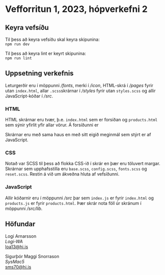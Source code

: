# Vefforritun 1, 2023, hópverkefni 2

## Keyra vefsíðu

Til þess að keyra vefsíðu skal keyra skipunina:  
`npm run dev`

Til þess að keyra lint er keyrt skipunina:  
`npm run lint`

## Uppsetning verkefnis

Leturgerðir eru í möppunni _/fonts_, merki í _/icon_, HTML-skrá í _/pages_ fyrir utan `index.html`, allar `.scss`skrárnar í _/styles_ fyrir utan `styles.scss` og allir JavaScript-kóðar í _/src_.

### HTML

HTML skrárnar eru tvær, þ.e. `index.html` sem er forsíðan og `products.html` sem sýnir yfirlit yfir allar vörur. Á forsíðunni er

Skrárnar eru með sama haus en með sitt eigið meginmál sem stýrt er af JavaScript.

### CSS

Notað var SCSS til þess að flokka CSS-ið í skrár en þær eru töluvert margar. Skrárnar sem upphafsstilla eru `base.scss`, `config.scss`, `fonts.scss` og `reset.scss`. Restin á við um ákveðna hluta af vefsíðunni.

### JavaScript

Allir kóðarnir eru í möppunni _/src_ þar sem `index.js` er fyrir `index.html` og `products.js` er fyrir `products.html`. Þær skrár nota föll úr skránum í möppunni _/src/lib_.

## Höfundar

Logi Arnarsson  
_Logi-WA_  
[loa13@hi.is](mailto:loa13@hi.is)

Sigurþór Maggi Snorrason  
_SysMac5_  
[sms70@hi.is](mailto:sms70@hi.is)
